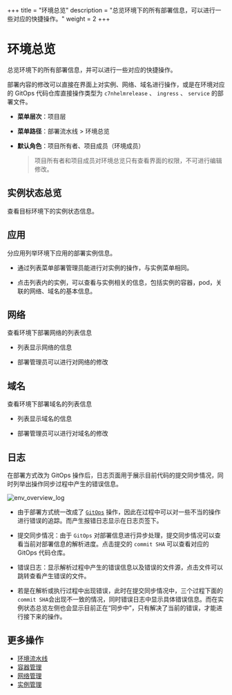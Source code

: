 +++
title = "环境总览"
description = "总览环境下的所有部署信息，可以进行一些对应的快捷操作。"
weight = 2
+++

# 环境总览

总览环境下的所有部署信息，并可以进行一些对应的快捷操作。

部署内容的修改可以直接在界面上对实例、网络、域名进行操作，或是在环境对应的 GitOps 代码仓库直接操作类型为 `c7nhelmrelease` 、 `ingress` 、 `service` 的部署文件。

  - **菜单层次**：项目层
  - **菜单路径**：部署流水线 > 环境总览
  - **默认角色**：项目所有者、项目成员（环境成员）
  
    <blockquote class="note">
      项目所有者和项目成员对环境总览只有查看界面的权限，不可进行编辑修改。
    </blockquote>
    	  
## 实例状态总览

查看目标环境下的实例状态信息。

## 应用

分应用列举环境下应用的部署实例信息。

- 通过列表菜单部署管理员能进行对实例的操作，与实例菜单相同。

- 点击列表内的实例，可以查看与实例相关的信息，包括实例的容器，pod，关联的网络、域名的基本信息。

## 网络

查看环境下部署网络的列表信息

- 列表显示网络的信息

- 部署管理员可以进行对网络的修改

## 域名

查看环境下部署域名的列表信息

- 列表显示域名的信息

- 部署管理员可以进行对域名的修改

## 日志

在部署方式改为 GitOps 操作后，日志页面用于展示目前代码的提交同步情况，同时列举出操作同步过程中产生的错误信息。

![env_overview_log](/docs/user-guide/deployment-pipeline/image/env_overview_error_logs.png)

- 由于部署方式统一改成了 [`GitOps`](http://choerodon.io/zh/blog/gitops/) 操作，因此在过程中可以对一些不当的操作进行错误的追踪。而产生报错日志显示在日志页签下。

- 提交同步情况：由于 `GitOps` 对部署信息进行异步处理，提交同步情况可以查看当前对部署信息的解析进度。点击提交的 `commit SHA` 可以查看对应的 GitOps 代码仓库。

- 错误日志：显示解析过程中产生的错误信息以及错误的文件源，点击文件可以跳转查看产生错误的文件。
- 若是在解析或执行过程中出现错误，此时在提交同步情况中，三个过程下面的 `commit SHA`会出现不一致的情况，同时错误日志中显示具体错误信息。而在实例状态总览左侧也会显示目前正在“同步中”，只有解决了当前的错误，才能进行接下来的操作。


## 更多操作
- [环境流水线](../environment-pipeline)
- [容器管理](../container)
- [网络管理](../service)
- [实例管理](../instance)

